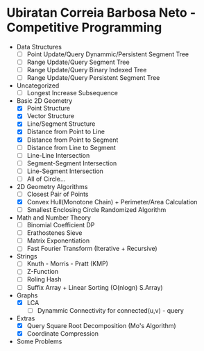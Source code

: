 # Ubiratan Correia Barbosa Neto - Competitive Programming

* Data Structures
	* [ ] Point Update/Query Dynammic/Persistent Segment Tree
	* [ ] Range Update/Query Segment Tree
	* [ ] Range Update/Query Binary Indexed Tree
	* [ ] Range Update/Query Persistent Segment Tree
	
* Uncategorized
	* [ ] Longest Increase Subsequence
	
* Basic 2D Geometry
  * [x] Point Structure
  * [x] Vector Structure
  * [x] Line/Segment Structure
  * [x] Distance from Point to Line
  * [x] Distance from Point to Segment
  * [ ] Distance from Line to Segment
  * [ ] Line-Line Intersection
  * [ ] Segment-Segment Intersection
  * [ ] Line-Segment Intersection
  * [ ] All of Circle...
		
*  2D Geometry Algorithms
	* [ ] Closest Pair of Points
	* [x] Convex Hull(Monotone Chain) + Perimeter/Area Calculation
	* [ ] Smallest Enclosing Circle Randomized Algorithm

* Math and Number Theory
	* [ ] Binomial Coefficient DP
	* [ ] Erathostenes Sieve
	* [ ] Matrix Exponentiation
	* [ ] Fast Fourier Transform (Iterative + Recursive)
	
* Strings
	* [ ] Knuth - Morris - Pratt (KMP)
	* [ ] Z-Function
	* [ ] Roling Hash
	* [ ] Suffix Array + Linear Sorting (O(nlogn) S.Array)

* Graphs
  * [x] LCA
	* [ ] Dynammic Connectivity for connected(u,v) - query 
	
* Extras
  * [x] Query Square Root Decomposition (Mo's Algorithm)
  * [x] Coordinate Compression	
 
* Some Problems
	

